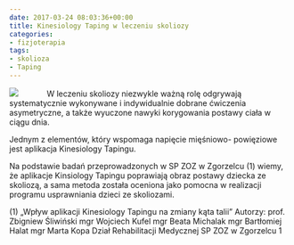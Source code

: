 ```yaml
---
date: 2017-03-24 08:03:36+00:00
title: Kinesiology Taping w leczeniu skoliozy
categories:
- fizjoterapia
tags:
- skolioza
- Taping
---
```


![](http://fizjoterapia-rzeszow.com.pl/wp-content/uploads/2017/04/17264830_1789006434759815_6559645043401155933_n-156x300.jpg)
            W leczeniu skoliozy niezwykle ważną rolę odgrywają systematycznie wykonywane i indywidualnie dobrane ćwiczenia asymetryczne, a także wyuczone nawyki korygowania postawy ciała w ciągu dnia.

Jednym z elementów, który wspomaga napięcie mięśniowo- powięziowe jest aplikacja Kinesiology Tapingu.

Na podstawie badań przeprowadzonych w SP ZOZ w Zgorzelcu (1) wiemy, że aplikacje Kinsiology Tapingu poprawiają obraz postawy dziecka ze skoliozą, a sama metoda została oceniona jako pomocna w realizacji programu usprawniania dzieci ze skoliozami.




(1) „Wpływ aplikacji Kinesiology Tapingu na zmiany kąta talii” Autorzy: prof. Zbigniew Śliwiński mgr Wojciech Kufel mgr Beata Michalak mgr Bartłomiej Halat mgr Marta Kopa Dział Rehabilitacji Medycznej SP ZOZ w Zgorzelcu 1
